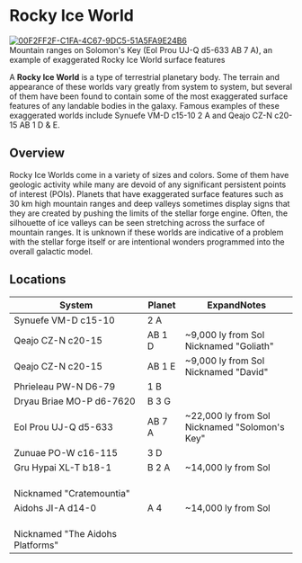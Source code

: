 # Rocky Ice World
[![00F2FF2F-C1FA-4C67-9DC5-51A5FA9E24B6](https://static.wikia.nocookie.net/elite-dangerous/images/a/af/00F2FF2F-C1FA-4C67-9DC5-51A5FA9E24B6.jpeg/revision/latest/scale-to-width-down/300?cb=20191021182929)](https://static.wikia.nocookie.net/elite-dangerous/images/a/af/00F2FF2F-C1FA-4C67-9DC5-51A5FA9E24B6.jpeg/revision/latest?cb=20191021182929) 	 		 			 		 		 		 			
Mountain ranges on Solomon's Key (Eol Prou UJ-Q d5-633 AB 7 A), an example of exaggerated Rocky Ice World surface features
 		 	 

A **Rocky Ice World** is a type of terrestrial planetary body. The terrain and appearance of these worlds vary greatly from system to system, but several of them have been found to contain some of the most exaggerated surface features of any landable bodies in the galaxy. Famous examples of these exaggerated worlds include Synuefe VM-D c15-10 2 A and Qeajo CZ-N c20-15 AB 1 D & E.

## Overview

Rocky Ice Worlds come in a variety of sizes and colors. Some of them have geologic activity while many are devoid of any significant persistent points of interest (POIs). Planets that have exaggerated surface features such as 30 km high mountain ranges and deep valleys sometimes display signs that they are created by pushing the limits of the stellar forge engine. Often, the silhouette of ice valleys can be seen stretching across the surface of mountain ranges. It is unknown if these worlds are indicative of a problem with the stellar forge itself or are intentional wonders programmed into the overall galactic model.

## Locations

| System | Planet | ExpandNotes |
| --- | --- | --- |
| Synuefe VM-D c15-10 | 2 A |  |
| Qeajo CZ-N c20-15 | AB 1 D | ~9,000 ly from Sol<br>Nicknamed "Goliath" |
| Qeajo CZ-N c20-15 | AB 1 E | ~9,000 ly from Sol<br>Nicknamed "David" |
| Phrieleau PW-N D6-79 | 1 B |  |
| Dryau Briae MO-P d6-7620 | B 3 G |  |
| Eol Prou UJ-Q d5-633 | AB 7 A | ~22,000 ly from Sol<br>Nicknamed "Solomon's Key" |
| Zunuae PO-W c16-115 | 3 D |  |
| Gru Hypai XL-T b18-1 | B 2 A | ~14,000 ly from Sol
<br>Nicknamed "Cratemountia"<br> |
| Aidohs JI-A d14-0 | A 4 | ~14,000 ly from Sol
<br>Nicknamed "The Aidohs Platforms"<br> |